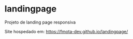 # landingpage
 Projeto de landing page responsiva
 
 Site hospedado em: https://fmota-dev.github.io/landingpage/
